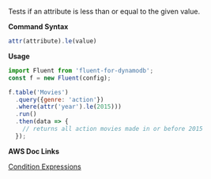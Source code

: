 Tests if an attribute is less than or equal to the given value.

**Command Syntax**

```javascript
attr(attribute).le(value)
```

**Usage**

```javascript
import Fluent from 'fluent-for-dynamodb';
const f = new Fluent(config);

f.table('Movies')
  .query({genre: 'action'})
  .where(attr('year').le(2015)))
  .run()
  .then(data => {
    // returns all action movies made in or before 2015
  });
```

**AWS Doc Links**

[Condition Expressions](http://docs.aws.amazon.com/amazondynamodb/latest/developerguide/Expressions.SpecifyingConditions.html)
